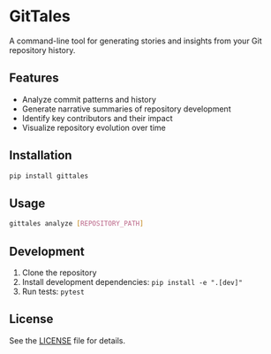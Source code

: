 # GitTales

A command-line tool for generating stories and insights from your Git repository history.

## Features

- Analyze commit patterns and history
- Generate narrative summaries of repository development
- Identify key contributors and their impact
- Visualize repository evolution over time

## Installation

```bash
pip install gittales
```

## Usage

```bash
gittales analyze [REPOSITORY_PATH]
```

## Development

1. Clone the repository
2. Install development dependencies: `pip install -e ".[dev]"`
3. Run tests: `pytest`

## License

See the [LICENSE](LICENSE) file for details.

